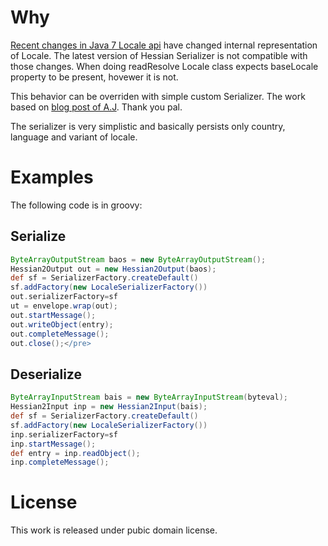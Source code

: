 # Why #
[Recent changes in Java 7 Locale api](http://weblogs.java.net/blog/joconner/archive/2011/09/13/changes-java-7-locale) have changed internal representation of Locale. The latest version of Hessian Serializer is not compatible with those changes. When doing readResolve Locale class expects baseLocale property to be present, hovewer it is not.

This behavior can be overriden with simple custom Serializer. The work based on [blog post of A.J](http://ayax79.wordpress.com/2009/02/11/big-integers-and-hessian/). Thank you pal.

The serializer is very simplistic and basically persists only country, language and variant of locale.

# Examples #

The following code is in groovy:

## Serialize ##

```groovy
ByteArrayOutputStream baos = new ByteArrayOutputStream();
Hessian2Output out = new Hessian2Output(baos);
def sf = SerializerFactory.createDefault()
sf.addFactory(new LocaleSerializerFactory())
out.serializerFactory=sf
ut = envelope.wrap(out);
out.startMessage();
out.writeObject(entry);
out.completeMessage();
out.close();</pre> 
```

## Deserialize ##

```groovy
ByteArrayInputStream bais = new ByteArrayInputStream(byteval);
Hessian2Input inp = new Hessian2Input(bais);
def sf = SerializerFactory.createDefault()
sf.addFactory(new LocaleSerializerFactory())
inp.serializerFactory=sf
inp.startMessage();
def entry = inp.readObject();
inp.completeMessage();
```

# License #
This work is released under pubic domain license.
